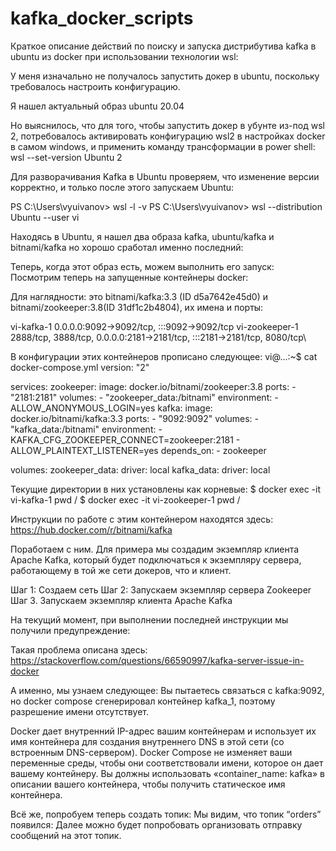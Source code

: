 # kafka_docker_scripts

Краткое описание действий по поиску и запуска дистрибутива kafka в ubuntu из docker при использовании технологии wsl:

У меня изначально не получалось запустить докер в ubuntu, поскольку требовалось настроить конфигурацию. 

Я нашел актуальный образ ubuntu 20.04

Но выяснилось, что для того, чтобы запустить докер в убунте из-под wsl 2, потребовалось активировать конфигурацию wsl2 в настройках docker в самом windows, 
и применить команду трансформации в power shell:   wsl --set-version Ubuntu 2 

Для разворачивания Kafka в Ubuntu проверяем, что изменение версии корректно, и только после этого запускаем Ubuntu:

PS C:\Users\vyuivanov> wsl -l -v
PS C:\Users\vyuivanov> wsl --distribution Ubuntu --user vi

Находясь в Ubuntu, я нашел два образа kafka, ubuntu/kafka и bitnami/kafka
но хорошо сработал именно последний:


Теперь, когда этот образ есть, можем выполнить его запуск:
Посмотрим теперь на запущенные контейнеры docker:

Для наглядности: это bitnami/kafka:3.3 (ID d5a7642e45d0) и  
                                    bitnami/zookeeper:3.8(ID 31df1c2b4804), их имена и порты:

vi-kafka-1          0.0.0.0:9092->9092/tcp, :::9092->9092/tcp
vi-zookeeper-1  2888/tcp, 3888/tcp, 0.0.0.0:2181->2181/tcp, :::2181->2181/tcp, 8080/tcp\\

В конфигурации этих контейнеров прописано следующее:
vi@...:~$ cat docker-compose.yml
version: "2"

services:
  zookeeper:
    image: docker.io/bitnami/zookeeper:3.8
    ports:
      - "2181:2181"
    volumes:
      - "zookeeper_data:/bitnami"
    environment:
      - ALLOW_ANONYMOUS_LOGIN=yes
  kafka:
    image: docker.io/bitnami/kafka:3.3
    ports:
      - "9092:9092"
    volumes:
      - "kafka_data:/bitnami"
    environment:
      - KAFKA_CFG_ZOOKEEPER_CONNECT=zookeeper:2181
      - ALLOW_PLAINTEXT_LISTENER=yes
    depends_on:
      - zookeeper

volumes:
  zookeeper_data:
    driver: local
  kafka_data:
    driver: local


Текущие директории в них установлены как корневые:
$  docker exec -it vi-kafka-1 pwd
/
$ docker exec -it vi-zookeeper-1  pwd
/

Инструкции по работе с этим контейнером находятся здесь:
https://hub.docker.com/r/bitnami/kafka

Поработаем с ним. Для примера мы создадим экземпляр клиента Apache Kafka, который будет подключаться к экземпляру сервера, работающему в той же сети докеров, что и 
клиент.

Шаг 1: Создаем сеть
Шаг 2: Запускаем экземпляр сервера Zookeeper
Шаг 3. Запускаем экземпляр клиента Apache Kafka

На текущий момент, при выполнении последней инструкции мы получили предупреждение:

Такая проблема описана здесь: 
https://stackoverflow.com/questions/66590997/kafka-server-issue-in-docker

А именно, мы узнаем следующее:
Вы пытаетесь связаться с kafka:9092, но docker compose сгенерировал контейнер kafka_1, поэтому разрешение имени отсутствует.

Docker дает внутренний IP-адрес вашим контейнерам и использует их имя контейнера для создания внутреннего DNS в этой сети (со встроенным DNS-сервером).
Docker Compose не изменяет ваши переменные среды, чтобы они соответствовали имени, которое он дает вашему контейнеру.
Вы должны использовать «container_name: kafka» в описании вашего контейнера, чтобы получить статическое имя контейнера.

Всё же, попробуем теперь создать топик:
Мы видим, что топик “orders” появился:
Далее можно будет попробовать организовать отправку сообщений на этот топик.
